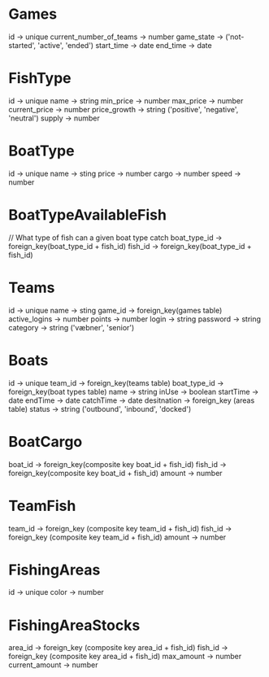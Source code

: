 # Games
id -> unique
current_number_of_teams -> number
game_state -> ('not-started', 'active', 'ended')
start_time -> date
end_time -> date

# FishType
id -> unique
name -> string
min_price -> number
max_price -> number
current_price -> number
price_growth -> string ('positive', 'negative', 'neutral')
supply -> number

# BoatType
id -> unique
name -> sting
price -> number
cargo -> number
speed -> number

# BoatTypeAvailableFish
// What type of fish can a given boat type catch
boat_type_id -> foreign_key(boat_type_id + fish_id)
fish_id -> foreign_key(boat_type_id + fish_id)

# Teams
id -> unique
name -> sting
game_id -> foreign_key(games table)
active_logins -> number
points -> number
login -> string
password -> string
category -> string ('væbner', 'senior')

# Boats
id -> unique
team_id -> foreign_key(teams table)
boat_type_id -> foreign_key(boat types table)
name -> string
inUse -> boolean
startTime -> date
endTime -> date
catchTime -> date
desitnation -> foreign_key (areas table)
status -> string ('outbound', 'inbound', 'docked')

# BoatCargo
boat_id -> foreign_key(composite key boat_id + fish_id)
fish_id -> foreign_key(composite key boat_id + fish_id)
amount -> number


# TeamFish
team_id -> foreign_key (composite key team_id + fish_id)
fish_id -> foreign_key (composite key team_id + fish_id)
amount -> number

# FishingAreas
id -> unique
color -> number

# FishingAreaStocks
area_id -> foreign_key (composite key area_id + fish_id)
fish_id -> foreign_key (composite key area_id + fish_id)
max_amount -> number
current_amount -> number

